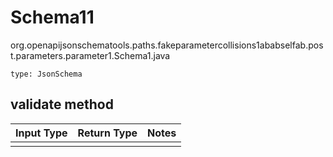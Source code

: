 # Schema11
org.openapijsonschematools.paths.fakeparametercollisions1ababselfab.post.parameters.parameter1.Schema1.java
```
type: JsonSchema
```

## validate method
Input Type | Return Type | Notes
------------ | ------------- | -------------
 |  |
